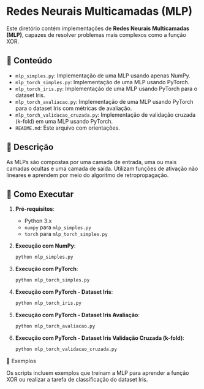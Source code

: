 # Redes Neurais Multicamadas (MLP)

Este diretório contém implementações de **Redes Neurais Multicamadas (MLP)**, capazes de resolver problemas mais complexos como a função XOR.

## 📂 Conteúdo

- `mlp_simples.py`: Implementação de uma MLP usando apenas NumPy.
- `mlp_torch_simples.py`: Implementação de uma MLP usando PyTorch.
- `mlp_torch_iris.py`: Implementação de uma MLP usando PyTorch para o dataset Iris.
- `mlp_torch_avaliacao.py`: Implementação de uma MLP usando PyTorch para o dataset Iris com métricas de avaliação.
- `mlp_torch_validacao_cruzada.py`: Implementação de validação cruzada (k-fold) em uma MLP usando PyTorch.
- `README.md`: Este arquivo com orientações.

## 📖 Descrição

As MLPs são compostas por uma camada de entrada, uma ou mais camadas ocultas e uma camada de saída. Utilizam funções de ativação não lineares e aprendem por meio do algoritmo de retropropagação.

## 🚀 Como Executar

1. **Pré-requisitos**:

   - Python 3.x
   - `numpy` para `mlp_simples.py`
   - `torch` para `mlp_torch_simples.py`

2. **Execução com NumPy**:

   ```bash
   python mlp_simples.py
   ```
3. **Execução com PyTorch**:
   ```bash
   python mlp_torch_simples.py
   ```
4. **Execução com PyTorch - Dataset Iris**:
   ```bash
   python mlp_torch_iris.py
   ```

5. **Execução com PyTorch - Dataset Iris Avaliação**:
   ```bash
   python mlp_torch_avaliacao.py
   ```

6. **Execução com PyTorch - Dataset Iris Validação Cruzada (k-fold)**:
   ```bash
   python mlp_torch_validacao_cruzada.py
   ```

🧪 Exemplos

Os scripts incluem exemplos que treinam a MLP para aprender a função XOR ou realizar a tarefa de classificação do dataset Iris.